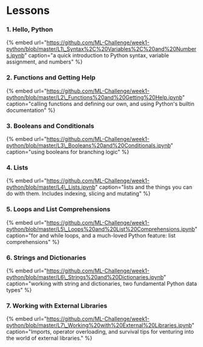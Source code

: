 # Lessons

### 1. **Hello, Python**

{% embed url="https://github.com/ML-Challenge/week1-python/blob/master/L1\_Syntax%2C%20Variables%2C%20and%20Numbers.ipynb" caption="a quick introduction to Python syntax, variable assignment, and numbers" %}

### **2. Functions and Getting Help**

{% embed url="https://github.com/ML-Challenge/week1-python/blob/master/L2\_Functions%20and%20Getting%20Help.ipynb" caption="calling functions and defining our own, and using Python\'s builtin documentation" %}

### **3. Booleans and Conditionals**

{% embed url="https://github.com/ML-Challenge/week1-python/blob/master/L3\_Booleans%20and%20Conditionals.ipynb" caption="using booleans for branching logic" %}

### **4. Lists**

{% embed url="https://github.com/ML-Challenge/week1-python/blob/master/L4\_Lists.ipynb" caption="lists and the things you can do with them. Includes indexing, slicing and mutating" %}

### **5. Loops and List Comprehensions**

{% embed url="https://github.com/ML-Challenge/week1-python/blob/master/L5\_Loops%20and%20List%20Comprehensions.ipynb" caption="for and while loops, and a much-loved Python feature: list comprehensions" %}

### **6. Strings and Dictionaries**

{% embed url="https://github.com/ML-Challenge/week1-python/blob/master/L6\_Strings%20and%20Dictionaries.ipynb" caption="working with string and dictionaries, two fundamental Python data types" %}

### **7. Working with External Libraries**

{% embed url="https://github.com/ML-Challenge/week1-python/blob/master/L7\_Working%20with%20External%20Libraries.ipynb" caption="Imports, operator overloading, and survival tips for venturing into the world of external libraries." %}

